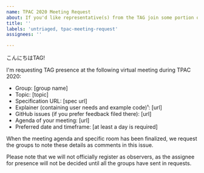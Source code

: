 ```yaml
---
name: TPAC 2020 Meeting Request
about: If you'd like representative(s) from the TAG join some portion of your virtual meting scheduled for TPAC 2020.
title: ''
labels: 'untriaged, tpac-meeting-request'
assignees: ''

---
```


こんにちはTAG!

I'm requesting TAG presence at the following virtual meeting during TPAC 2020:

  - Group: [group name]
  - Topic: [topic]
  - Specification URL: [spec url]
  - Explainer (containing user needs and example code)¹: [url]
  - GitHub issues (if you prefer feedback filed there): [url]
  - Agenda of your meeting: [url]
  - Preferred date and timeframe: [at least a day is required]

When the meeting agenda and specific room has been finalized, we request the groups to note these details as comments in this issue.

Please note that we will not officially register as observers, as the assignee for presence will not be decided until all the groups have sent in requests.
